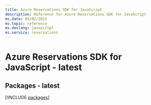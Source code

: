 ```yaml
---
title: Azure Reservations SDK for JavaScript
description: Reference for Azure Reservations SDK for JavaScript
ms.date: 05/02/2025
ms.topic: reference
ms.devlang: javascript
ms.service: reservations
---
```

# Azure Reservations SDK for JavaScript - latest
## Packages - latest
[!INCLUDE [packages](reservations-index.md)]